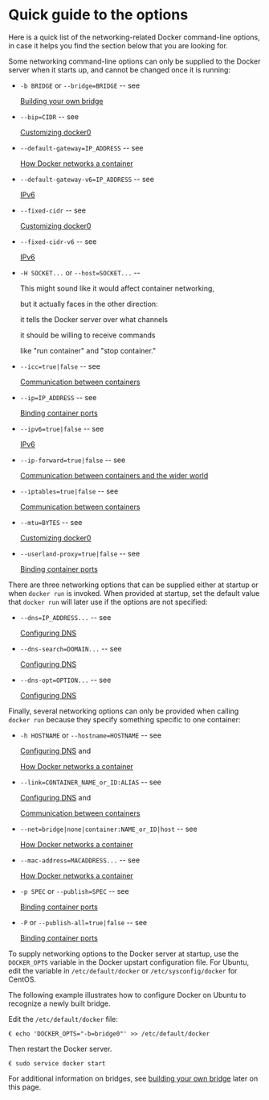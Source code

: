 <!--[metadata]>
+++
draft=true
title = "Tools and Examples"
keywords = ["docker, bridge, docker0, network"]
[menu.main]
parent = "smn_networking_def"
+++
<![end-metadata]-->

<!--[metadata]>
We may want to add it back in later under another form. Labeled DRAFT for now. Won't be built.
<![end-metadata]-->

# Quick guide to the options
Here is a quick list of the networking-related Docker command-line options, in case it helps you find the section below that you are looking for.

Some networking command-line options can only be supplied to the Docker server when it starts up, and cannot be changed once it is running:
- `-b BRIDGE` or `--bridge=BRIDGE` -- see

  [Building your own bridge](#bridge-building)

- `--bip=CIDR` -- see

  [Customizing docker0](#docker0)

- `--default-gateway=IP_ADDRESS` -- see

  [How Docker networks a container](#container-networking)

- `--default-gateway-v6=IP_ADDRESS` -- see

  [IPv6](#ipv6)

- `--fixed-cidr` -- see

  [Customizing docker0](#docker0)

- `--fixed-cidr-v6` -- see

  [IPv6](#ipv6)

- `-H SOCKET...` or `--host=SOCKET...` --

  This might sound like it would affect container networking,

  but it actually faces in the other direction:

  it tells the Docker server over what channels

  it should be willing to receive commands

  like "run container" and "stop container."

- `--icc=true|false` -- see

  [Communication between containers](#between-containers)

- `--ip=IP_ADDRESS` -- see

  [Binding container ports](#binding-ports)

- `--ipv6=true|false` -- see

  [IPv6](#ipv6)

- `--ip-forward=true|false` -- see

  [Communication between containers and the wider world](#the-world)

- `--iptables=true|false` -- see

  [Communication between containers](#between-containers)

- `--mtu=BYTES` -- see

  [Customizing docker0](#docker0)

- `--userland-proxy=true|false` -- see

  [Binding container ports](#binding-ports)

There are three networking options that can be supplied either at startup or when `docker run` is invoked.  When provided at startup, set the default value that `docker run` will later use if the options are not specified:
- `--dns=IP_ADDRESS...` -- see

  [Configuring DNS](#dns)

- `--dns-search=DOMAIN...` -- see

  [Configuring DNS](#dns)

- `--dns-opt=OPTION...` -- see

  [Configuring DNS](#dns)

Finally, several networking options can only be provided when calling `docker run` because they specify something specific to one container:
- `-h HOSTNAME` or `--hostname=HOSTNAME` -- see

  [Configuring DNS](#dns) and

  [How Docker networks a container](#container-networking)

- `--link=CONTAINER_NAME_or_ID:ALIAS` -- see

  [Configuring DNS](#dns) and

  [Communication between containers](#between-containers)

- `--net=bridge|none|container:NAME_or_ID|host` -- see

  [How Docker networks a container](#container-networking)

- `--mac-address=MACADDRESS...` -- see

  [How Docker networks a container](#container-networking)

- `-p SPEC` or `--publish=SPEC` -- see

  [Binding container ports](#binding-ports)

- `-P` or `--publish-all=true|false` -- see

  [Binding container ports](#binding-ports)

To supply networking options to the Docker server at startup, use the `DOCKER_OPTS` variable in the Docker upstart configuration file. For Ubuntu, edit the variable in `/etc/default/docker` or `/etc/sysconfig/docker` for CentOS.

The following example illustrates how to configure Docker on Ubuntu to recognize a newly built bridge.

Edit the `/etc/default/docker` file:

```
€ echo 'DOCKER_OPTS="-b=bridge0"' >> /etc/default/docker
```

Then restart the Docker server.

```
€ sudo service docker start
```

For additional information on bridges, see [building your own bridge](#building-your-own-bridge) later on this page.
